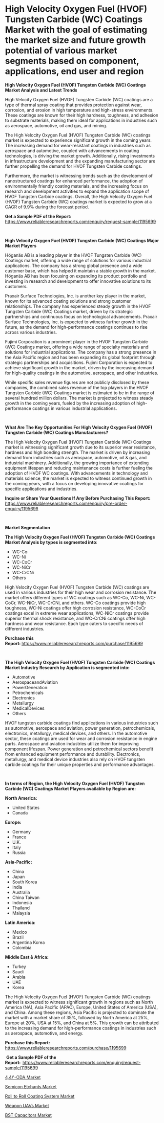 <p><h1>High Velocity Oxygen Fuel (HVOF) Tungsten Carbide (WC) Coatings Market with the goal of estimating the market size and future growth potential of various market segments based on component, applications, end user and region</h1></p><p><strong>High Velocity Oxygen Fuel (HVOF) Tungsten Carbide (WC) Coatings Market Analysis and Latest Trends</strong></p>
<p><p>High Velocity Oxygen Fuel (HVOF) Tungsten Carbide (WC) coatings are a type of thermal spray coating that provides protection against wear, corrosion, and erosion in high temperature and high-stress environments. These coatings are known for their high hardness, toughness, and adhesion to substrate materials, making them ideal for applications in industries such as aerospace, automotive, oil and gas, and mining.</p><p>The High Velocity Oxygen Fuel (HVOF) Tungsten Carbide (WC) coatings market is expected to experience significant growth in the coming years. The increasing demand for wear-resistant coatings in industries such as aerospace and automotive, coupled with advancements in coating technologies, is driving the market growth. Additionally, rising investments in infrastructure development and the expanding manufacturing sector are further propelling the demand for HVOF Tungsten Carbide coatings.</p><p>Furthermore, the market is witnessing trends such as the development of nanostructured coatings for enhanced performance, the adoption of environmentally friendly coating materials, and the increasing focus on research and development activities to expand the application scope of HVOF Tungsten Carbide coatings. Overall, the High Velocity Oxygen Fuel (HVOF) Tungsten Carbide (WC) coatings market is expected to grow at a CAGR of 9.9% during the forecast period.</p></p>
<p><strong>Get a Sample PDF of the Report:&nbsp;</strong> <a href="https://www.reliableresearchreports.com/enquiry/request-sample/1195699">https://www.reliableresearchreports.com/enquiry/request-sample/1195699</a></p>
<p>&nbsp;</p>
<p><strong>High Velocity Oxygen Fuel (HVOF) Tungsten Carbide (WC) Coatings Major Market Players</strong></p>
<p><p>Höganäs AB is a leading player in the HVOF Tungsten Carbide (WC) Coatings market, offering a wide range of solutions for various industrial applications. The company has a strong global presence and a wide customer base, which has helped it maintain a stable growth in the market. Höganäs AB has been focusing on expanding its product portfolio and investing in research and development to offer innovative solutions to its customers.</p><p>Praxair Surface Technologies, Inc. is another key player in the market, known for its advanced coating solutions and strong customer relationships. The company has experienced steady growth in the HVOF Tungsten Carbide (WC) Coatings market, driven by its strategic partnerships and continuous focus on technological advancements. Praxair Surface Technologies, Inc. is expected to witness further growth in the future, as the demand for high-performance coatings continues to rise across various industries.</p><p>Fujimi Corporation is a prominent player in the HVOF Tungsten Carbide (WC) Coatings market, offering a wide range of specialty materials and solutions for industrial applications. The company has a strong presence in the Asia Pacific region and has been expanding its global footprint through strategic partnerships and acquisitions. Fujimi Corporation is expected to achieve significant growth in the market, driven by the increasing demand for high-quality coatings in the automotive, aerospace, and other industries.</p><p>While specific sales revenue figures are not publicly disclosed by these companies, the combined sales revenue of the top players in the HVOF Tungsten Carbide (WC) Coatings market is estimated to be in the range of several hundred million dollars. The market is projected to witness steady growth in the coming years, fueled by the increasing adoption of high-performance coatings in various industrial applications.</p></p>
<p>&nbsp;</p>
<p><strong>What Are The Key Opportunities For High Velocity Oxygen Fuel (HVOF) Tungsten Carbide (WC) Coatings Manufacturers?</strong></p>
<p><p>The High Velocity Oxygen Fuel (HVOF) Tungsten Carbide (WC) Coatings market is witnessing significant growth due to its superior wear resistance, hardness and high bonding strength. The market is driven by increasing demand from industries such as aerospace, automotive, oil & gas, and industrial machinery. Additionally, the growing importance of extending equipment lifespan and reducing maintenance costs is further fueling the adoption of HVOF WC coatings. With advancements in technology and materials science, the market is expected to witness continued growth in the coming years, with a focus on developing innovative coatings for specific applications and industries.</p></p>
<p><strong>Inquire or Share Your Questions If Any Before Purchasing This Report:</strong> <a href="https://www.reliableresearchreports.com/enquiry/pre-order-enquiry/1195699">https://www.reliableresearchreports.com/enquiry/pre-order-enquiry/1195699</a></p>
<p>&nbsp;</p>
<p><strong>Market Segmentation</strong></p>
<p><strong>The High Velocity Oxygen Fuel (HVOF) Tungsten Carbide (WC) Coatings Market Analysis by types is segmented into:</strong></p>
<p><ul><li>WC-Co</li><li>WC-Ni</li><li>WC-CoCr</li><li>WC-NiCr</li><li>WC-CrCNi</li><li>Others</li></ul></p>
<p><p>High Velocity Oxygen Fuel (HVOF) Tungsten Carbide (WC) coatings are used in various industries for their high wear and corrosion resistance. The market offers different types of WC coatings such as WC-Co, WC-Ni, WC-CoCr, WC-NiCr, WC-CrCNi, and others. WC-Co coatings provide high toughness, WC-Ni coatings offer high corrosion resistance, WC-CoCr coatings excel in extreme wear applications, WC-NiCr coatings provide superior thermal shock resistance, and WC-CrCNi coatings offer high hardness and wear resistance. Each type caters to specific needs of different industries.</p></p>
<p><strong>Purchase this Report:&nbsp;</strong><a href="https://www.reliableresearchreports.com/purchase/1195699">https://www.reliableresearchreports.com/purchase/1195699</a></p>
<p>&nbsp;</p>
<p><strong>The High Velocity Oxygen Fuel (HVOF) Tungsten Carbide (WC) Coatings Market Industry Research by Application is segmented into:</strong></p>
<p><ul><li>Automotive</li><li>AerospaceandAviation</li><li>PowerGeneration</li><li>Petrochemicals</li><li>Electronics</li><li>Metallurgy</li><li>MedicalDevices</li><li>Others</li></ul></p>
<p><p>HVOF tungsten carbide coatings find applications in various industries such as automotive, aerospace and aviation, power generation, petrochemicals, electronics, metallurgy, medical devices, and others. In the automotive sector, these coatings are used for wear and corrosion resistance in engine parts. Aerospace and aviation industries utilize them for improving component lifespan. Power generation and petrochemical sectors benefit from enhanced equipment performance and durability. Electronics, metallurgy, and medical device industries also rely on HVOF tungsten carbide coatings for their unique properties and performance advantages.</p></p>
<p>&nbsp;</p>
<p><strong>In terms of Region, the High Velocity Oxygen Fuel (HVOF) Tungsten Carbide (WC) Coatings Market Players available by Region are:</strong></p>
<p>
    <p> <strong> North America: </strong>
        <ul>
            <li>United States</li>
            <li>Canada</li>
        </ul>
        </p> 
    <p> <strong> Europe: </strong>
        <ul>
            <li>Germany</li>
            <li>France</li>
            <li>U.K.</li>
            <li>Italy</li>
            <li>Russia</li>
        </ul>
        </p> 
    <p> <strong> Asia-Pacific: </strong>
        <ul>
            <li>China</li>
            <li>Japan</li>
            <li>South Korea</li>
            <li>India</li>
            <li>Australia</li>
            <li>China Taiwan</li>
            <li>Indonesia</li>
            <li>Thailand</li>
            <li>Malaysia</li>
        </ul>
        </p> 
    <p> <strong> Latin America: </strong>
        <ul>
            <li>Mexico</li>
            <li>Brazil</li>
            <li>Argentina Korea</li>
            <li>Colombia</li>
        </ul>
        </p> 
    <p> <strong> Middle East & Africa: </strong>
        <ul>
            <li>Turkey</li>
            <li>Saudi</li>
            <li>Arabia</li>
            <li>UAE</li>
            <li>Korea</li>
        </ul>
    </p>
    </p>
<p><p>The High Velocity Oxygen Fuel (HVOF) Tungsten Carbide (WC) coatings market is expected to witness significant growth in regions such as North America (NA), Asia Pacific (APAC), Europe, United States of America (USA), and China. Among these regions, Asia Pacific is projected to dominate the market with a market share of 35%, followed by North America at 25%, Europe at 20%, USA at 15%, and China at 5%. This growth can be attributed to the increasing demand for high-performance coatings in industries such as aerospace, automotive, and energy.</p></p>
<p><strong>Purchase this Report: </strong><a href="https://www.reliableresearchreports.com/purchase/1195699">https://www.reliableresearchreports.com/purchase/1195699</a></p>
<p>&nbsp;<strong>Get a Sample PDF of the Report:&nbsp;&nbsp;</strong><a href="https://www.reliableresearchreports.com/enquiry/request-sample/1195699">https://www.reliableresearchreports.com/enquiry/request-sample/1195699</a></p>
<p><strong></strong></p>
<p><p><a href="https://github.com/irfadac/Market-Research-Report-List-1/blob/main/44-oda-market.md">4,4\'-ODA Market</a></p><p><a href="https://github.com/ashepherd82/Market-Research-Report-List-3/blob/main/semicon-etchants-market.md">Semicon Etchants Market</a></p><p><a href="https://medium.com/@katlynbauch/roll-to-roll-coating-system-market-comprehensive-assessment-by-type-application-and-geography-1aea202ca04b">Roll to Roll Coating System Market</a></p><p><a href="https://medium.com/@katlynbauch/decoding-weapon-uavs-market-metrics-market-share-trends-and-growth-patterns-12f0afe5fd79">Weapon UAVs Market</a></p><p><a href="https://issuu.com/reportprime-2/docs/bst-capacitors-market-size-2030.pptx">BST Capacitors Market</a></p></p>